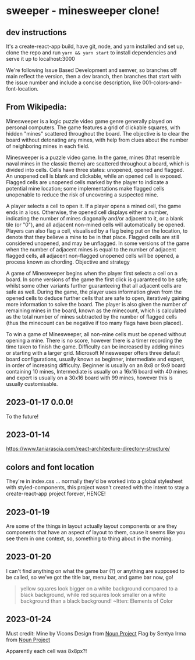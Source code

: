 # sweeper - minesweeper clone!

## dev instructions

It's a create-react-app build, have git, node, and yarn installed and set up, clone the repo and run `yarn && yarn start` to install dependencies and serve it up to localhost:3000

We're following Issue Based Development and semver, so branches off main reflect the version, then a dev branch, then branches that start with the issue number and include a concise description, like 001-colors-and-font-location.

## From Wikipedia:

Minesweeper is a logic puzzle video game genre generally played on personal computers. The game features a grid of clickable squares, with hidden "mines" scattered throughout the board. The objective is to clear the board without detonating any mines, with help from clues about the number of neighboring mines in each field.

Minesweeper is a puzzle video game. In the game, mines (that resemble naval mines in the classic theme) are scattered throughout a board, which is divided into cells. Cells have three states: unopened, opened and flagged. An unopened cell is blank and clickable, while an opened cell is exposed. Flagged cells are unopened cells marked by the player to indicate a potential mine location; some implementations make flagged cells unopenable to reduce the risk of uncovering a suspected mine.

A player selects a cell to open it. If a player opens a mined cell, the game ends in a loss. Otherwise, the opened cell displays either a number, indicating the number of mines diagonally and/or adjacent to it, or a blank tile (or "0"), and all adjacent non-mined cells will automatically be opened. Players can also flag a cell, visualised by a flag being put on the location, to denote that they believe a mine to be in that place. Flagged cells are still considered unopened, and may be unflagged. In some versions of the game when the number of adjacent mines is equal to the number of adjacent flagged cells, all adjacent non-flagged unopened cells will be opened, a process known as chording.
Objective and strategy

A game of Minesweeper begins when the player first selects a cell on a board. In some versions of the game the first click is guaranteed to be safe; whilst some other variants further guaranteeing that all adjacent cells are safe as well. During the game, the player uses information given from the opened cells to deduce further cells that are safe to open, iteratively gaining more information to solve the board. The player is also given the number of remaining mines in the board, known as the minecount, which is calculated as the total number of mines subtracted by the number of flagged cells (thus the minecount can be negative if too many flags have been placed).

To win a game of Minesweeper, all non-mine cells must be opened without opening a mine. There is no score, however there is a timer recording the time taken to finish the game. Difficulty can be increased by adding mines or starting with a larger grid. Microsoft Minesweeper offers three default board configurations, usually known as beginner, intermediate and expert, in order of increasing difficulty. Beginner is usually on an 8x8 or 9x9 board containing 10 mines, Intermediate is usually on a 16x16 board with 40 mines and expert is usually on a 30x16 board with 99 mines, however this is usually customisable.

## 2023-01-17 0.0.0!

To the future!

## 2023-01-14

https://www.taniarascia.com/react-architecture-directory-structure/

## colors and font location

They're in index.css ... normally they'd be worked into a global stylesheet with styled-components, this project wasn't created with the intent to stay a create-react-app project forever, HENCE!

## 2023-01-19

Are some of the things in layout actually layout components or are they components that have an aspect of layout to them, cause it seems like you see them in one context, so, something to thing about in the morning.

## 2023-01-20

I can't find anything on what the game bar (?) or anything are supposed to be called, so we've got the title bar, menu bar, and game bar now, go!

> yellow squares look bigger on a white background compared to a black background, while red squares look smaller on a white background than a black background! ~Itten: Elements of Color

## 2023-01-24

Must credit:
Mine by Vicons Design from <a href="https://thenounproject.com/browse/icons/term/mine/" target="_blank" title="Mine Icons">Noun Project</a>
Flag by Sentya Irma from <a href="https://thenounproject.com/browse/icons/term/flag/" target="_blank" title="Flag Icons">Noun Project</a>

Apparently each cell was 8x8px?!
